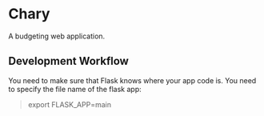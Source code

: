 # Chary
A budgeting web application.

## Development Workflow
You need to make sure that Flask knows where your app code is. You need to specify the file name of the flask app:

> export FLASK_APP=main